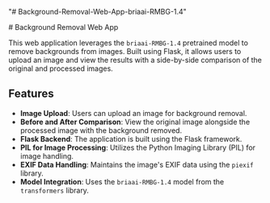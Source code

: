 "# Background-Removal-Web-App-briaai-RMBG-1.4" 
 

 # Background Removal Web App


This web application leverages the `briaai-RMBG-1.4` pretrained model to remove backgrounds from images. Built using Flask, it allows users to upload an image and view the results with a side-by-side comparison of the original and processed images.


## Features


- **Image Upload**: Users can upload an image for background removal.
- **Before and After Comparison**: View the original image alongside the processed image with the background removed.
- **Flask Backend**: The application is built using the Flask framework.
- **PIL for Image Processing**: Utilizes the Python Imaging Library (PIL) for image handling.
- **EXIF Data Handling**: Maintains the image's EXIF data using the `piexif` library.
- **Model Integration**: Uses the `briaai-RMBG-1.4` model from the `transformers` library.
